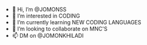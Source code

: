- 👋 Hi, I’m @JOMONSS
- 👀 I’m interested in CODING
- 🌱 I’m currently learning NEW CODING LANGUAGES
- 💞️ I’m looking to collaborate on MNC'S
- 📫 DM on @JOMONKHILADI

<!---
JOMONSS/JOMONSS is a ✨ special ✨ repository because its `README.md` (this file) appears on your GitHub profile.
You can click the Preview link to take a look at your changes.
--->
